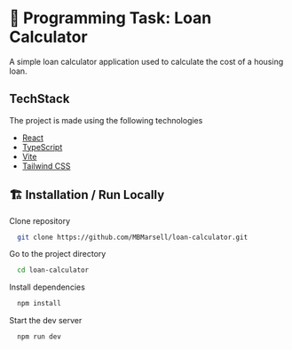# 🧮 Programming Task: Loan Calculator

A simple loan calculator application used to calculate the cost of a housing loan.

## TechStack

The project is made using the following technologies

- [React](https://reactjs.org/)
- [TypeScript](https://www.typescriptlang.org/)
- [Vite](https://vitejs.dev/)
- [Tailwind CSS](https://tailwindcss.com/)

## 🏗️ Installation / Run Locally

Clone repository

```bash
  git clone https://github.com/MBMarsell/loan-calculator.git
```

Go to the project directory

```bash
  cd loan-calculator
```

Install dependencies

```bash
  npm install
```

Start the dev server

```bash
  npm run dev
```
